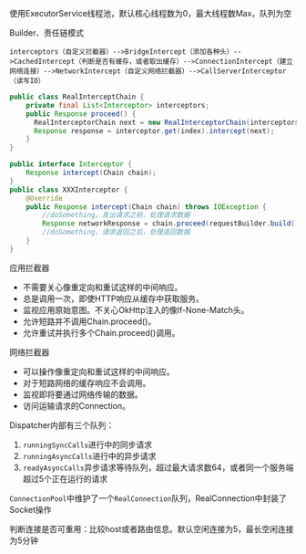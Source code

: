 使用ExecutorService线程池，默认核心线程数为0，最大线程数Max，队列为空

Builder、责任链模式

`interceptors（自定义拦截器）-->BridgeIntercept（添加各种头）-->CachedIntercept（判断是否有缓存，或者取出缓存）-->ConnectionIntercept（建立网络连接）-->NetworkIntercept（自定义网络拦截器）-->CallServerInterceptor（读写IO）`

```java
public class RealInterceptChain {
    private final List<Interceptor> interceptors;
    public Response proceed() {
      RealInterceptorChain next = new RealInterceptorChain(interceptors, ..., index + 1);
      Response response = interceptor.get(index).intercept(next);
    }
}

public interface Interceptor {
    Response intercept(Chain chain);
}
public class XXXInterceptor {
    @Override 
    public Response intercept(Chain chain) throws IOException {
        //doSomething，发出请求之前，处理请求数据
        Response networkResponse = chain.proceed(requestBuilder.build());
        //doSomething，请求返回之后，处理返回数据
    }
}
```

应用拦截器

- 不需要关心像重定向和重试这样的中间响应。
- 总是调用一次，即使HTTP响应从缓存中获取服务。
- 监视应用原始意图。不关心OkHttp注入的像If-None-Match头。
- 允许短路并不调用Chain.proceed()。
- 允许重试并执行多个Chain.proceed()调用。

网络拦截器

- 可以操作像重定向和重试这样的中间响应。
- 对于短路网络的缓存响应不会调用。
- 监视即将要通过网络传输的数据。
- 访问运输请求的Connection。

Dispatcher内部有三个队列：

1. `runningSyncCalls`进行中的同步请求
2. `runningAsyncCalls`进行中的异步请求
3. `readyAsyncCalls`异步请求等待队列，超过最大请求数64，或者同一个服务端超过5个正在运行的请求

`ConnectionPool`中维护了一个`RealConnection`队列，RealConnection中封装了Socket操作

判断连接是否可重用：比较host或者路由信息。默认空闲连接为5，最长空闲连接为5分钟
